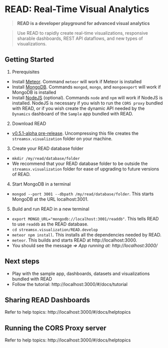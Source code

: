 # READ: Real-Time Visual Analytics

> **READ is a developer playground for advanced visual analytics**

> Use READ to rapidly create real-time visualizations, responsive sharable dashboards, REST API dataflows, and new types of visualizations.

## Getting Started
1. Prerequisites
  * Install [Meteor](https://www.meteor.com). Command `meteor` will work if Meteor is installed
  * Install [MongoDB](https://www.mongodb.com). Commands `mongod`, `mongo`, and `mongoexport` will work if MongoDB is installed
  * Install [NodeJS](https://nodejs.org/) (optional). Commands `node` and `npm` will work if NodeJS is installed. NodeJS is necessary if you wish to run the `CORS proxy` bundled with READ, or if you wish create the
  dynamic API needed by the `Dynamics` dashboard of the `Sample` app bundled with READ.
2. Download READ
  * [v0.5.1-alpha pre-release](https://github.com/IBMStreams/streamsx.visualization/archive/v0.5.1-alpha.zip). Uncompressing this file creates the  `streamsx.visualization` folder on your machine.
3. Create your READ database folder
  * ```mkdir /my/read/database/folder```
  * We recommend that your READ database folder to be outside the `streamsx.visualization` folder for ease of upgrading to future versions of READ.
4. Start MongoDB in a terminal
  * `mongod --port 3001 --dbpath /my/read/database/folder`. This starts MongoDB at the URL localhost:3001.
5. Build and run READ in a new terminal
  * ```export MONGO_URL="mongodb://localhost:3001/readdb"```. This tells READ to use `readdb` as the READ database.
  * ```cd streamsx.visualization/READ.develop```
  * `meteor npm install`. This installs all the dependencies needed by READ.
  * `meteor`. This builds and starts READ at http://localhost:3000.
  * You should see the message *=> App running at: http://localhost:3000/*

## Next steps
* Play with the sample app, dashboards, datasets and visualizations bundled with READ
* Follow the tutorial: http://localhost:3000/#/docs/tutorial

## Sharing READ Dashboards
Refer to help topics: http://localhost:3000/#/docs/helptopics

## Running the CORS Proxy server
Refer to help topics: http://localhost:3000/#/docs/helptopics
